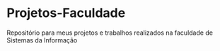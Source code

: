 # Projetos-Faculdade
 Repositório para meus projetos e trabalhos realizados na faculdade de Sistemas da Informação
